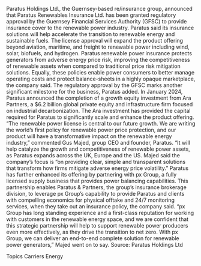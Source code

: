 Paratus Holdings Ltd., the Guernsey-based re/insurance group, announced that Paratus Renewables Insurance Ltd. has been granted regulatory approval by the Guernsey Financial Services Authority (GFSC) to provide insurance cover to the renewable power industry.
Paratus said its insurance solutions will help accelerate the transition to renewable energy and sustainable fuels. The license approval will expand the product offering beyond aviation, maritime, and freight to renewable power including wind, solar, biofuels, and hydrogen.
Paratus renewable power insurance protects generators from adverse energy price risk, improving the competitiveness of renewable assets when compared to traditional price risk mitigation solutions. Equally, these policies enable power consumers to better manage operating costs and protect balance-sheets in a highly opaque marketplace, the company said.
The regulatory approval by the GFSC marks another significant milestone for the business, Paratus added. In January 2024, Paratus announced the completion of a growth equity investment from Ara Partners, a $6.2 billion global private equity and infrastructure firm focused on industrial decarbonization. The Ara investment has provided the capital required for Paratus to significantly scale and enhance the product offering.
“The renewable power license is central to our future growth. We are writing the world’s first policy for renewable power price protection, and our product will have a transformative impact on the renewable energy industry,” commented Gus Majed, group CEO and founder, Paratus. “It will help catalyze the growth and competitiveness of renewable power assets, as Paratus expands across the UK, Europe and the US.
Majed said the company’s focus is “on providing clear, simple and transparent solutions that transform how firms mitigate adverse energy price volatility.”
Paratus has further enhanced its offering by partnering with px Group, a fully licensed supply business that provides power balancing capabilities. This partnership enables Paratus & Partners, the group’s insurance brokerage division, to leverage px Group’s capability to provide Paratus and clients with compelling economics for physical offtake and 24/7 monitoring services, when they take out an insurance policy, the company said.
“px Group has long standing experience and a first-class reputation for working with customers in the renewable energy space, and we are confident that this strategic partnership will help to support renewable power producers even more effectively, as they drive the transition to net zero. With px Group, we can deliver an end-to-end complete solution for renewable power generators,” Majed went on to say.
Source: Paratus Holdings Ltd

Topics
Carriers
Energy
